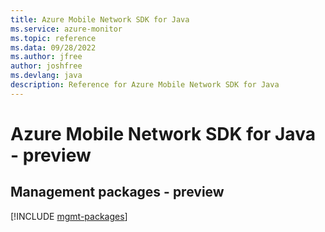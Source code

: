 ```yaml
---
title: Azure Mobile Network SDK for Java
ms.service: azure-monitor
ms.topic: reference
ms.data: 09/28/2022
ms.author: jfree
author: joshfree
ms.devlang: java
description: Reference for Azure Mobile Network SDK for Java
---
```

# Azure Mobile Network SDK for Java - preview

## Management packages - preview
[!INCLUDE [mgmt-packages](mobile-network-mgmt-index.md)]